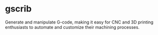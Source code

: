 # gscrib
Generate and manipulate G-code, making it easy for CNC and 3D printing enthusiasts to automate and customize their machining processes.
